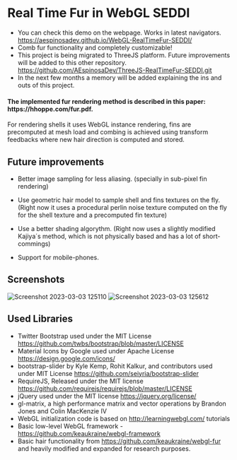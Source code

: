 # Real Time Fur in WebGL SEDDI

* You can check this demo on the webpage. Works in latest navigators. https://aespinosadev.github.io/WebGL-RealTimeFur-SEDDI/
* Comb fur functionality and completely customizable!
* This project is being migrated to ThreeJS platform. Future improvements will be added to this other repository. https://github.com/AEspinosaDev/ThreeJS-RealTimeFur-SEDDI.git
* In the next few months a memory will be added explaining the ins and outs of this project.

<h4>The implemented fur rendering method is described in this paper: https://hhoppe.com/fur.pdf.</h4>

For rendering shells it uses WebGL instance rendering, fins are precomputed at mesh load and combing is achieved using transform feedbacks where new hair direction is computed and stored.



<h2>Future improvements</h2> 

  * Better image sampling for less aliasing. (specially in sub-pixel fin rendering)

  * Use geometric hair model to sample shell and fins textures on the fly. (Right now it uses a procedural perlin noise texture computed on the fly for the shell texture    and a precomputed fin texture)

  * Use a better shading algorythm. (Right now uses a slightly modified Kajiya´s method, which is not physically based and has a lot of short-commings)

* Support for mobile-phones.
<h2>Screenshots</h2>






![Screenshot 2023-03-03 125110](https://user-images.githubusercontent.com/79087129/222713765-d4a107fb-fddd-414e-b368-173d93ea27ec.png)
![Screenshot 2023-03-03 125612](https://user-images.githubusercontent.com/79087129/222714422-a44861be-5b0b-4a80-83a5-c67d1e50476a.png)

## Used Libraries

* Twitter Bootstrap used under the MIT License https://github.com/twbs/bootstrap/blob/master/LICENSE
* Material Icons by Google used under Apache License https://design.google.com/icons/
* bootstrap-slider by Kyle Kemp, Rohit Kalkur, and contributors used under MIT License https://github.com/seiyria/bootstrap-slider
* RequireJS, Released under the  MIT license https://github.com/requirejs/requirejs/blob/master/LICENSE
* jQuery used under the MIT license https://jquery.org/license/
* gl-matrix, a high performance matrix and vector operations by Brandon Jones and Colin MacKenzie IV
* WebGL initialization code is based on http://learningwebgl.com/ tutorials
* Basic low-level WebGL framework - https://github.com/keaukraine/webgl-framework
* Basic hair functionality from https://github.com/keaukraine/webgl-fur and heavily modified and expanded for research purposes.
